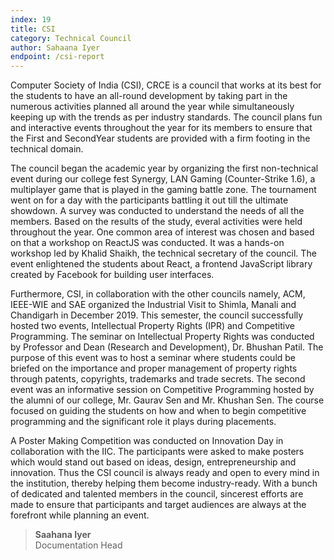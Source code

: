 ```yaml
---
index: 19
title: CSI
category: Technical Council
author: Sahaana Iyer
endpoint: /csi-report
---
```


Computer Society of India (CSI), CRCE is a council that works at its best for the students to have an all-round development by taking part in the numerous activities planned all around the year while simultaneously keeping up with the trends as per industry standards. The council plans fun and interactive events throughout the year for its members to ensure that the First and SecondYear students are provided with a firm footing in the technical domain.

The council began the academic year by organizing the first non-technical event during our college fest Synergy, LAN Gaming (Counter-Strike 1.6), a multiplayer game that is played in the gaming battle zone. The tournament went on for a day with the participants battling it out till the ultimate showdown. A survey was conducted to understand the needs of all the members. Based on the results of the study, everal activities were held throughout the year. One common area of interest was chosen and based on that a workshop on ReactJS was conducted. It was a hands-on workshop led by Khalid Shaikh, the technical secretary of the council. The event enlightened the students about React, a frontend JavaScript library created by Facebook for building user interfaces.

Furthermore, CSI, in collaboration with the other councils namely, ACM, IEEE-WIE and SAE organized the Industrial Visit to Shimla, Manali and Chandigarh in December 2019. This semester, the council successfully hosted two events, Intellectual Property Rights (IPR) and Competitive Programming. The seminar on Intellectual Property Rights was conducted by Professor and Dean (Research and Development), Dr. Bhushan Patil. The purpose of this event was to host a seminar where students could be briefed on the importance and proper management of property rights through patents, copyrights, trademarks and trade secrets. The second event was an informative session on Competitive Programming hosted by the alumni of our college, Mr. Gaurav Sen and Mr. Khushan Sen. The course focused on guiding the students on how and when to begin competitive programming and the significant role it plays during placements.

A Poster Making Competition was conducted on Innovation Day in collaboration with the IIC. The participants were asked to make posters which would stand out based on ideas, design, entrepreneurship and innovation. Thus the CSI council is always ready and open to every mind in the institution, thereby helping them become industry-ready. With a bunch of dedicated and talented members in the council, sincerest efforts are made to ensure that participants and target audiences are always at the forefront while planning an event.

> **Saahana Iyer**<br>
> Documentation Head

<center>
<a
          href="https://www.instagram.com/csi_crce/"
          target="_blank"
          ><i class="fa fa-instagram fa-2x p-2"></i
        ></a>
        <a
          href="http://crcecsi.com"
          target="_blank"
          ><i class="fa fa-globe fa-2x p-2" aria-hidden="true"></i
        ></a>
</center>
